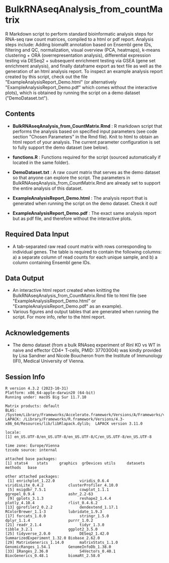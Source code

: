 # BulkRNAseqAnalysis_from_countMatrix
R Markdown script to perform standard bioinformatic analysis steps for RNA-seq raw count matrices, compiled to a html or pdf report.  Analysis steps include: Adding biomaRt annotation based on Ensembl gene IDs, filtering and QC, normalization, visual overview (PCA, heatmaps), k-means clustering + ORA (overrepresentation analysis), differential expression testing via DESeq2 + subsequent enrichment testing via GSEA (gene set enrichment analysis), and finally dataframe export as text file as well as the generation of an html analysis report.
To inspect an example analysis report created by this script, check out the file "ExampleAnalysisReport_Demo.html" (or alternatively "ExampleAnalysisReport_Demo.pdf" which comes without the interactive plots), which is obtained by running the script on a demo dataset ("DemoDataset.txt").


## Contents


- **BulkRNAseqAnalysis_from_CountMatrix.Rmd** : R markdown script that performs the analysis based on specified input parameters (see code section "Chosen Parameters" in the Rmd file). Knit to html to obtain an html report of your analysis. The current parameter configuration is set to fully support the demo dataset (see below). 

- **functions.R** : Functions required for the script (sourced automatically if located in the same folder).

- **DemoDataset.txt** : A raw count matrix that serves as the demo dataset so that anyone can explore the script. The parameters in BulkRNAseqAnalysis_from_CountMatrix.Rmd are already set to support the entire analysis of this dataset.

- **ExampleAnalysisReport_Demo.html** : The analysis report that is generated when running the script on the demo dataset. Check it out!

- **ExampleAnalysisReport_Demo.pdf** : The exact same analysis report but as pdf file, and therefore without the interactive plots. 




## Required Data Input 

- A tab-separated raw read count matrix  with rows corresponding to individual genes. The table is required to contain the following columns: a) a separate column of read counts for each unique sample, and b) a column containing  Ensembl gene IDs.



## Data Output

- An interactive html report created when knitting the BulkRNAseqAnalysis_from_CountMatrix.Rmd file to  html file (see "ExampleAnalysisReport_Demo.html" or "ExampleAnalysisReport_Demo.pdf" as an example).
- Various figures and output tables that are generated when running the script. For more info, refer to the html report.



## Acknowledgements

- The demo dataset (from a bulk RNAseq experiment of Rinl KO vs WT in naive and effector CD4+ T-cells, PMID: 37703004) was kindly provided by Lisa Sandner and Nicole Boucheron from the Institute of Immunology (IFI), Medical University of Vienna. 



## Session Info

```
R version 4.3.2 (2023-10-31)
Platform: x86_64-apple-darwin20 (64-bit)
Running under: macOS Big Sur 11.7.10

Matrix products: default
BLAS:   /System/Library/Frameworks/Accelerate.framework/Versions/A/Frameworks/vecLib.framework/Versions/A/libBLAS.dylib 
LAPACK: /Library/Frameworks/R.framework/Versions/4.3-x86_64/Resources/lib/libRlapack.dylib;  LAPACK version 3.11.0

locale:
[1] en_US.UTF-8/en_US.UTF-8/en_US.UTF-8/C/en_US.UTF-8/en_US.UTF-8

time zone: Europe/Vienna
tzcode source: internal

attached base packages:
[1] stats4    stats     graphics  grDevices utils     datasets  methods   base     

other attached packages:
 [1] enrichplot_1.22.0           viridis_0.6.4               viridisLite_0.4.2           clusterProfiler_4.10.0     
 [5] msigdbr_7.5.1               cowplot_1.1.1               ggrepel_0.9.4               ashr_2.2-63                
 [9] gplots_3.1.3                reshape2_1.4.4              plotly_4.10.4               rlist_0.4.6.2              
[13] gprofiler2_0.2.2            dendextend_1.17.1           RColorBrewer_1.1-3          lubridate_1.9.3            
[17] forcats_1.0.0               stringr_1.5.0               dplyr_1.1.4                 purrr_1.0.2                
[21] readr_2.1.4                 tidyr_1.3.0                 tibble_3.2.1                ggplot2_3.5.0              
[25] tidyverse_2.0.0             DESeq2_1.42.0               SummarizedExperiment_1.32.0 Biobase_2.62.0             
[29] MatrixGenerics_1.14.0       matrixStats_1.1.0           GenomicRanges_1.54.1        GenomeInfoDb_1.38.0        
[33] IRanges_2.36.0              S4Vectors_0.40.1            BiocGenerics_0.48.1         biomaRt_2.58.0      
```










